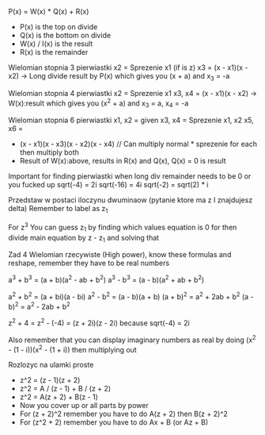 P(x) = W(x) \* Q(x) + R(x)
- P(x) is the top on divide
- Q(x) is the bottom on divide
- W(x) / I(x) is the result
- R(x) is the remainder

Wielomian stopnia 3 pierwiastki
x2 = Sprezenie x1 (if is z)
x3 = (x - x1)(x - x2) -> Long divide result by P(x) which gives you (x + a) and x<sub>3</sub> = -a

Wielomian stopnia 4 pierwiastki
x2 = Sprezenie x1
x3, x4 = (x - x1)(x - x2) -> W(x):result which gives you (x<sup>2</sup> + a) and x<sub>3</sub> = a, x<sub>4</sub> = -a

Wielomian stopnia 6 pierwiastki
x1, x2 = given
x3, x4 = Sprezenie x1, x2
x5, x6 = 
- (x - x1)(x - x3)(x - x2)(x - x4) // Can multiply normal * sprezenie for each then multiply both
- Result of W(x):above, results in R(x) and Q(x), Q(x) = 0 is result

Important for finding pierwiastki when long div remainder needs to be 0 or you fucked up
sqrt(-4) = 2i
sqrt(-16) = 4i
sqrt(-2) = sqrt(2) \* i

Przedstaw w postaci iloczynu dwuminaow (pytanie ktore ma z I znajdujesz delta)
Remember to label as z<sub>1</sub> 

For z<sup>3</sup> You can guess z<sub>1</sub> by finding which values equation is 0 for then divide main equation by z - z<sub>1</sub>  and solving that

Zad 4 Wielomian rzecywiste (High power), know these formulas and reshape, remember they have to be real numbers

a<sup>3</sup> + b<sup>3</sup> = (a + b)(a<sup>2</sup> - ab + b<sup>2</sup>)
a<sup>3</sup> - b<sup>3</sup> = (a - b)(a<sup>2</sup> + ab + b<sup>2</sup>)

a<sup>2</sup> + b<sup>2</sup> = (a + bi)(a - bi)
a<sup>2</sup> - b<sup>2</sup> = (a - b)(a + b)
(a + b)<sup>2</sup> = a<sup>2</sup> + 2ab + b<sup>2</sup>
(a - b)<sup>2</sup> = a<sup>2</sup> - 2ab + b<sup>2</sup>

z<sup>2</sup> + 4 = z<sup>2</sup> - (-4) = (z + 2i)(z - 2i) because sqrt(-4) = 2i

Also remember that you can display imaginary numbers as real by doing (x<sup>2</sup> - (1 - i))(x<sup>2</sup> - (1 + i)) then multiplying out

Rozlozyc na ulamki proste
- z^2 = (z - 1)(z + 2)
- z^2 = A / (z - 1) + B / (z + 2)
- z^2 = A(z + 2) + B(z - 1)
- Now you cover up or all parts by power
- For (z + 2)^2 remember you have to do A(z + 2) then B(z + 2)^2
- For (z^2 + 2) remember you have to do Ax + B (or Az + B)